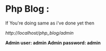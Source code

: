 # Php Blog :

If You're doing same as i've done yet then 

*http://localhost/php_blog/admin*

**Admin user: admin**
**Admin password: admin**
